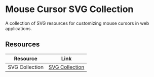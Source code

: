 # Mouse Cursor SVG Collection

A collection of SVG resources for customizing mouse cursors in web applications.

## Resources

| Resource | Link |
|---|---|
| SVG Collection | [SVG Collection](https://mega.nz/file/y3pUUCZS#NPEm6f00U2VLweB0BXLL5yf5BUU53Ndd4f0b-TvW534) | 